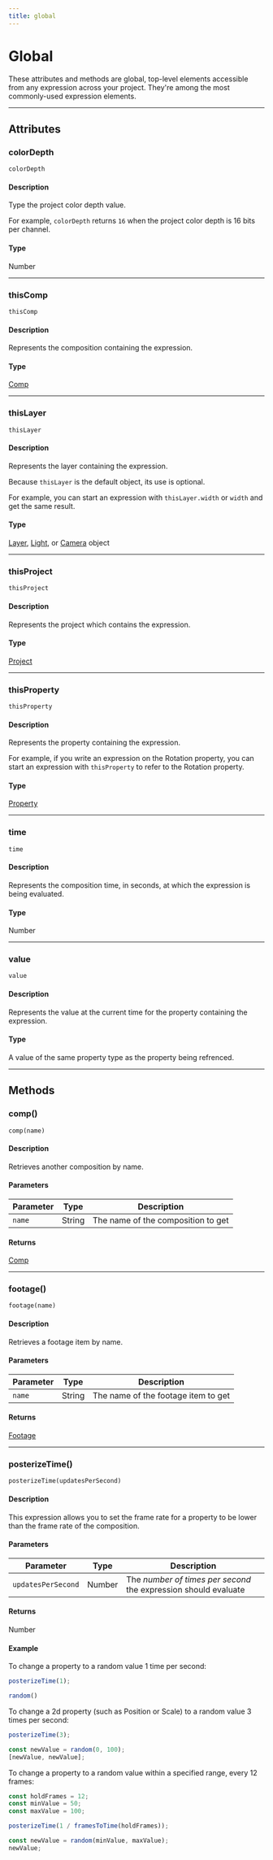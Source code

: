 ```yaml
---
title: global
---
```

# Global

These attributes and methods are global, top-level elements accessible from any expression across your project. They're among the most commonly-used expression elements.

---

## Attributes

### colorDepth

`colorDepth`

#### Description

Type the project color depth value.

For example, `colorDepth` returns `16` when the project color depth is 16 bits per channel.

#### Type

Number

---

### thisComp

`thisComp`

#### Description

Represents the composition containing the expression.

#### Type

[Comp](../../objects/comp)

---

### thisLayer

`thisLayer`

#### Description

Represents the layer containing the expression.

Because `thisLayer` is the default object, its use is optional.

For example, you can start an expression with `thisLayer.width` or `width` and get the same result.

#### Type

[Layer](../../layer/layer), [Light](../../objects/light), or [Camera](../../objects/camera) object

---

### thisProject

`thisProject`

#### Description

Represents the project which contains the expression.

#### Type

[Project](../../objects/project)

---

### thisProperty

`thisProperty`

#### Description

Represents the property containing the expression.

For example, if you write an expression on the Rotation property, you can start an expression with `thisProperty` to refer to the Rotation property.

#### Type

[Property](../../objects/property)

---

### time

`time`

#### Description

Represents the composition time, in seconds, at which the expression is being evaluated.

#### Type

Number

---

### value

`value`

#### Description

Represents the value at the current time for the property containing the expression.

#### Type

A value of the same property type as the property being refrenced.

---

## Methods

### comp()

`comp(name)`

#### Description

Retrieves another composition by name.

#### Parameters

| Parameter |  Type  |            Description             |
| --------- | ------ | ---------------------------------- |
| `name`    | String | The name of the composition to get |

#### Returns

[Comp](../../objects/comp)

---

### footage()

`footage(name)`

#### Description

Retrieves a footage item by name.

#### Parameters

| Parameter |  Type  |             Description             |
| --------- | ------ | ----------------------------------- |
| `name`    | String | The name of the footage item to get |

#### Returns

[Footage](../../objects/footage)

---

### posterizeTime()

`posterizeTime(updatesPerSecond)`

#### Description

This expression allows you to set the frame rate for a property to be lower than the frame rate of the composition.

#### Parameters

|     Parameter      |  Type  |                           Description                           |
| ------------------ | ------ | --------------------------------------------------------------- |
| `updatesPerSecond` | Number | The *number of times per second* the expression should evaluate |

#### Returns

Number

#### Example

To change a property to a random value 1 time per second:

```js
posterizeTime(1);

random()
```

To change a 2d property (such as Position or Scale) to a random value 3 times per second:

```js
posterizeTime(3);

const newValue = random(0, 100);
[newValue, newValue];
```

To change a property to a random value within a specified range, every 12 frames:

```js
const holdFrames = 12;
const minValue = 50;
const maxValue = 100;

posterizeTime(1 / framesToTime(holdFrames));

const newValue = random(minValue, maxValue);
newValue;
```

